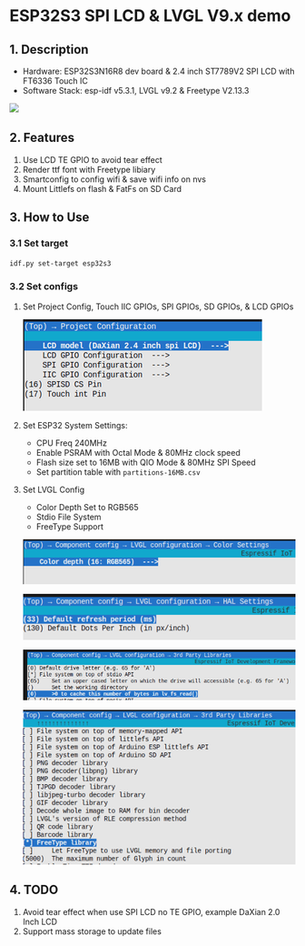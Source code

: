 # ESP32S3 SPI LCD & LVGL V9.x demo

## 1. Description

+ Hardware: ESP32S3N16R8 dev board & 2.4 inch ST7789V2 SPI LCD with FT6336 Touch IC
+ Software Stack: esp-idf v5.3.1, LVGL v9.2 & Freetype V2.13.3

![](https://raw.githubusercontent.com/JackHuang021/images/master/lvgl.gif)

## 2. Features

1. Use LCD TE GPIO to avoid tear effect
2. Render ttf font with Freetype libiary
3. Smartconfig to config wifi & save wifi info on nvs
4. Mount Littlefs on flash & FatFs on SD Card

## 3. How to Use

### 3.1 Set target

```bash
idf.py set-target esp32s3
```

### 3.2 Set configs

1. Set Project Config, Touch IIC GPIOs, SPI GPIOs, SD GPIOs, & LCD GPIOs

	![](https://raw.githubusercontent.com/JackHuang021/images/master/20250117163537.png)

2. Set ESP32 System Settings:
	+ CPU Freq 240MHz
	+ Enable PSRAM with Octal Mode & 80MHz clock speed
	+ Flash size set to 16MB with QIO Mode & 80MHz SPI Speed
	+ Set partition table with `partitions-16MB.csv`


3. Set LVGL Config
	+ Color Depth Set to RGB565
	+ Stdio File System
	+ FreeType Support

	![Color Depth](https://raw.githubusercontent.com/JackHuang021/images/master/20250117164610.png)

	![HAL Settings](https://raw.githubusercontent.com/JackHuang021/images/master/20250117164728.png)

	![File System Config](https://raw.githubusercontent.com/JackHuang021/images/master/20250117164822.png)

	![FreeType Config](https://raw.githubusercontent.com/JackHuang021/images/master/20250117164905.png)

## 4. TODO

1. Avoid tear effect when use SPI LCD no TE GPIO, example DaXian 2.0 Inch LCD
2. Support mass storage to update files

